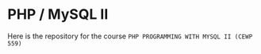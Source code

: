 # PHP / MySQL II #

Here is the repository for the course `PHP PROGRAMMING WITH MYSQL II (CEWP 559)`